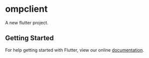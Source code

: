 # ompclient

A new flutter project.

## Getting Started

For help getting started with Flutter, view our online
[documentation](http://flutter.io/).
